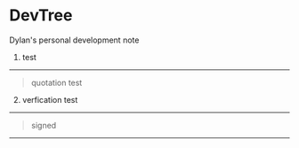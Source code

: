 # DevTree

Dylan's personal development note

1. test

---

> quotation
> test

2. verfication test

---

> signed

---
